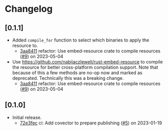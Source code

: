 # Changelog

## \[0.1.1]

-   Added `compile_for` function to select which binaries to apply the resource
    to.
    -   [3aa8411](https://github.com/tauri-apps/winres/commit/3aa84115f6a80d74fd28f4f8c81ef734ccb1c37e)
        refactor: Use embed-resource crate to compile resources
        ([#9](https://github.com/tauri-apps/winres/pull/9)) on 2023-05-04
-   Use https://github.com/nabijaczleweli/rust-embed-resource to compile the
    resource for better cross-platform compilation support. Note that because of
    this a few methods are no-op now and marked as deprecated. Technically this
    was a breaking change.
    -   [3aa8411](https://github.com/tauri-apps/winres/commit/3aa84115f6a80d74fd28f4f8c81ef734ccb1c37e)
        refactor: Use embed-resource crate to compile resources
        ([#9](https://github.com/tauri-apps/winres/pull/9)) on 2023-05-04

## \[0.1.0]

-   Initial release.
    -   [72e3fec](https://github.com/tauri-apps/winres/commit/72e3fecc69ad4fe6eaabc53a3f714d1ef6d39ad8)
        ci: Add covector to prepare publishing
        ([#5](https://github.com/tauri-apps/winres/pull/5)) on 2023-01-19

